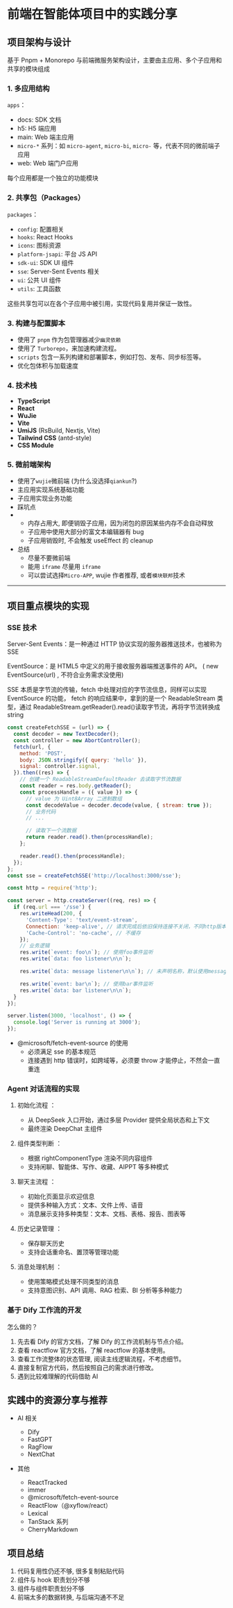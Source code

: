 # 前端在智能体项目中的实践分享

## 项目架构与设计

基于 Pnpm + Monorepo 与前端微服务架构设计，主要由主应用、多个子应用和共享的模块组成

### 1. **多应用结构**

`apps`：

- docs: SDK 文档
- h5: H5 端应用
- main: Web 端主应用
- `micro-*` 系列：如 `micro-agent`, `micro-bi`, `micro-` 等，代表不同的微前端子应用
- web: Web 端门户应用

每个应用都是一个独立的功能模块

### 2. **共享包（Packages）**

`packages`：

- `config`: 配置相关
- `hooks`: React Hooks
- `icons`: 图标资源
- `platform-jsapi`: 平台 JS API
- `sdk-ui`: SDK UI 组件
- `sse`: Server-Sent Events 相关
- `ui`: 公共 UI 组件
- `utils`: 工具函数

这些共享包可以在各个子应用中被引用，实现代码复用并保证一致性。

### 3. **构建与配置脚本**

- 使用了 `pnpm` 作为包管理器减少`幽灵依赖`
- 使用了 `Turborepo`，来加速构建流程。
- `scripts` 包含一系列构建和部署脚本，例如打包、发布、同步标签等。
- 优化包体积与加载速度

### 4. **技术栈**

- **TypeScript**
- **React**
- **WuJie**
- **Vite**
- **UmiJS** (RsBuild, Nextjs, Vite)
- **Tailwind CSS** (antd-style)
- **CSS Module**

### 5. **微前端架构**

- 使用了`wujie`微前端 (为什么没选择`qiankun`?)
- 主应用实现系统基础功能
- 子应用实现业务功能
- 踩坑点
- - 内存占用大, 即便销毁子应用，因为闭包的原因某些内存不会自动释放
  - 子应用中使用大部分的富文本编辑器有 bug
  - 子应用销毁时, 不会触发 useEffect 的 cleanup
- 总结
  - 尽量不要微前端
  - 能用 `iframe` 尽量用 `iframe`
  - 可以尝试选择`Micro-APP`, wujie 作者推荐, 或者`模块联邦`技术

---

## 项目重点模块的实现

### SSE 技术

Server-Sent Events：是一种通过 HTTP 协议实现的服务器推送技术，也被称为 SSE

EventSource：是 HTML5 中定义的用于接收服务器端推送事件的 API。 ( new EventSource(url) , 不符合业务需求没使用)

SSE 本质是字节流的传输，fetch 中处理对应的字节流信息，同样可以实现 EventSource 的功能， fetch 的响应结果中，拿到的是一个 ReadableStream 类型，通过 ReadableStream.getReader().read()读取字节流，再将字节流转换成 string

```js
const createFetchSSE = (url) => {
  const decoder = new TextDecoder();
  const controller = new AbortController();
  fetch(url, {
    method: 'POST',
    body: JSON.stringify({ query: 'hello' }),
    signal: controller.signal,
  }).then((res) => {
    // 创建一个 ReadableStreamDefaultReader 去读取字节流数据
    const reader = res.body.getReader();
    const processHandle = ({ value }) => {
      // value 为 Uint8Array 二进制数组
      const decodeValue = decoder.decode(value, { stream: true });
      // 业务代码
      // ...

      // 读取下一个流数据
      return reader.read().then(processHandle);
    };

    reader.read().then(processHandle);
  });
};
const sse = createFetchSSE('http://localhost:3000/sse');
```

```js
const http = require('http');

const server = http.createServer((req, res) => {
  if (req.url === '/sse') {
    res.writeHead(200, {
      'Content-Type': 'text/event-stream',
      Connection: 'keep-alive', // 请求完成后依旧保持连接不关闭，不同http版本默认值不同
      'Cache-Control': 'no-cache', // 不缓存
    });
    // 业务逻辑
    res.write(`event: foo\n`); // 使用foo事件监听
    res.write(`data: foo listener\n\n`);

    res.write(`data: message listener\n\n`); // 未声明名称，默认使用message事件监听

    res.write(`event: bar\n`); // 使用bar事件监听
    res.write(`data: bar listener\n\n`);
  }
});

server.listen(3000, 'localhost', () => {
  console.log('Server is running at 3000');
});
```

- @microsoft/fetch-event-source 的使用
  - 必须满足 sse 的基本规范
  - 连接遇到 http 错误时，如跨域等，必须要 throw 才能停止，不然会一直重连

### Agent 对话流程的实现

1. 初始化流程 ：

   - 从 DeepSeek 入口开始，通过多层 Provider 提供全局状态和上下文
   - 最终渲染 DeepChat 主组件

2. 组件类型判断 ：

   - 根据 rightComponentType 渲染不同内容组件
   - 支持闲聊、智能体、写作、收藏、AIPPT 等多种模式

3. 聊天主流程 ：

   - 初始化页面显示欢迎信息
   - 提供多种输入方式：文本、文件上传、语音
   - 消息展示支持多种类型：文本、文档、表格、报告、图表等

4. 历史记录管理 ：

   - 保存聊天历史
   - 支持会话重命名、置顶等管理功能

5. 消息处理机制 ：

   - 使用策略模式处理不同类型的消息
   - 支持意图识别、API 调用、RAG 检索、BI 分析等多种能力

### 基于 Dify 工作流的开发

怎么做的？

1. 先去看 Dify 的官方文档，了解 Dify 的工作流机制与节点介绍。
2. 查看 reactflow 官方文档，了解 reactflow 的基本使用。
3. 查看工作流整体的状态管理, 阅读主线逻辑流程，不考虑细节。
4. 直接复制官方代码，然后按照自己的需求进行修改。
5. 遇到比较难理解的代码借助 AI

## 实践中的资源分享与推荐

- AI 相关

  - Dify
  - FastGPT
  - RagFlow
  - NextChat

- 其他

  - ReactTracked
  - immer
  - @microsoft/fetch-event-source
  - ReactFlow（@xyflow/react）
  - Lexical
  - TanStack 系列
  - CherryMarkdown

## 项目总结

1. 代码复用性仍还不够, 很多复制粘贴代码
2. 组件与 hook 职责划分不够
3. 组件与组件职责划分不够
4. 前端太多的数据转换, 与后端沟通不不足

